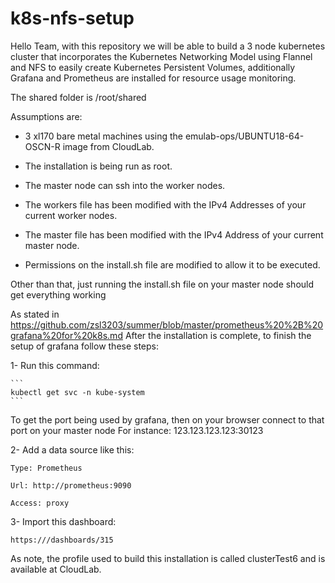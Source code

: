 # k8s-nfs-setup

Hello Team, with this repository we will be able to build a 3 node kubernetes cluster
that incorporates the Kubernetes Networking Model using Flannel and NFS to easily create Kubernetes Persistent Volumes, additionally
Grafana and Prometheus are installed for resource usage monitoring.

The shared folder is /root/shared

Assumptions are:

* 3 xl170 bare metal machines using the emulab-ops/UBUNTU18-64-OSCN-R image from CloudLab.

* The installation is being run as root.

* The master node can ssh into the worker nodes.

* The workers file has been modified with the IPv4 Addresses of your current worker nodes.

* The master file has been modified with the IPv4 Address of your current master node.

* Permissions on the install.sh file are modified to allow it to be executed.
    
Other than that, just running the install.sh file on your master node should get everything working

As stated in https://github.com/zsl3203/summer/blob/master/prometheus%20%2B%20grafana%20for%20k8s.md
After the installation is complete, to finish the setup of grafana follow these steps:

1- Run this command:

    ```
    kubectl get svc -n kube-system
    ```
    
   To get the port being used by grafana, then on your browser connect to that port on your master node
   For instance: 123.123.123.123:30123
   
2- Add a data source like this:

    Type: Prometheus
    
    Url: http://prometheus:9090
    
    Access: proxy
    
3- Import this dashboard:

    https:///dashboards/315


As note, the profile used to build this installation is called clusterTest6 and is available at CloudLab.

